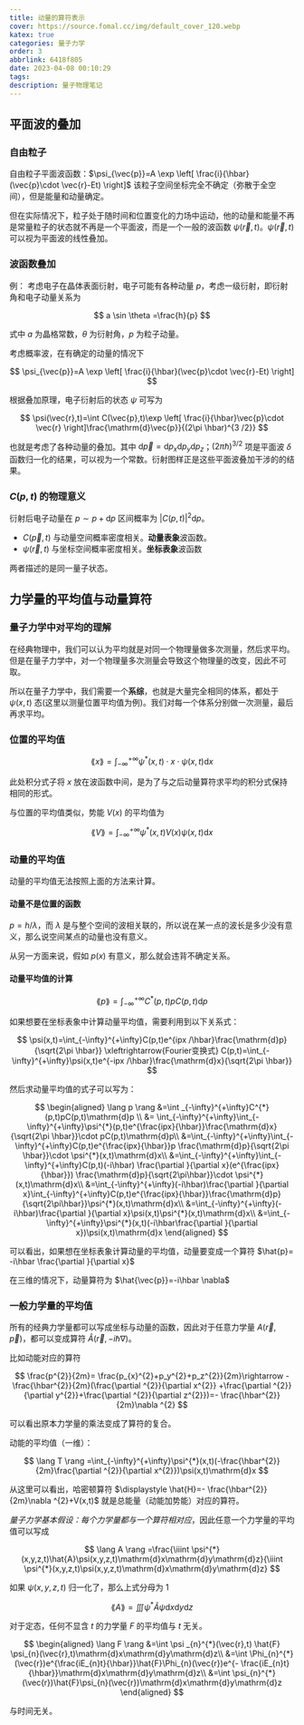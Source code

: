 ```yaml
---
title: 动量的算符表示
cover: https://source.fomal.cc/img/default_cover_120.webp
katex: true
categories: 量子力学
order: 3
abbrlink: 6418f805
date: 2023-04-08 00:10:29
tags:
description: 量子物理笔记
---
```

## 平面波的叠加

### 自由粒子

自由粒子平面波函数：$\psi_{\vec{p}}=A \exp \left[ \frac{i}{\hbar}(\vec{p}\cdot \vec{r}-Et) \right]$
该粒子空间坐标完全不确定（弥散于全空间），但是能量和动量确定。

但在实际情况下，粒子处于随时间和位置变化的力场中运动，他的动量和能量不再是常量粒子的状态就不再是一个平面波，而是一个一般的波函数 $\psi(\vec{r},t)$。$\psi(\vec{r},t)$ 可以视为平面波的线性叠加。

### 波函数叠加

例：
考虑电子在晶体表面衍射，电子可能有各种动量 $p$，考虑一级衍射，即衍射角和电子动量关系为

$$
a \sin \theta =\frac{h}{p}
$$

式中 $a$ 为晶格常数，$\theta$ 为衍射角，$p$ 为粒子动量。

<!-- 以上方程从传统波动的方面说明了衍射图样的形状。 -->

考虑概率波，在有确定的动量的情况下

$$
\psi_{\vec{p}}=A \exp \left[ \frac{i}{\hbar}(\vec{p}\cdot \vec{r}-Et) \right]
$$

根据叠加原理，电子衍射后的状态 $\psi$ 可写为

$$
\psi(\vec{r},t)=\int C(\vec{p},t)\exp \left[ \frac{i}{\hbar}\vec{p}\cdot \vec{r} \right]\frac{\mathrm{d}\vec{p}}{(2\pi \hbar)^{3 /2}}
$$

也就是考虑了各种动量的叠加。其中 $\mathrm{d}\vec{p}=\mathrm{d}p_{x} \mathrm{d}p_y \mathrm{d}p_z$；$(2\pi \hbar)^{3 /2}$ 项是平面波 $\delta$ 函数归一化的结果，可以视为一个常数。衍射图样正是这些平面波叠加干涉的的结果。

### $C(p,t)$ 的物理意义

衍射后电子动量在 $p \sim p+\mathrm{d}p$ 区间概率为 $\left\vert C(p,t) \right\vert^{2} \mathrm{d}p$。

* $C(\vec{p},t)$ 与动量空间概率密度相关。**动量表象**波函数。
* $\psi(\vec{r},t)$ 与坐标空间概率密度相关。**坐标表象**波函数

两者描述的是同一量子状态。

## 力学量的平均值与动量算符

### 量子力学中对平均的理解

在经典物理中，我们可以认为平均就是对同一个物理量做多次测量，然后求平均。但是在量子力学中，对一个物理量多次测量会导致这个物理量的改变，因此不可取。

所以在量子力学中，我们需要一个**系综**，也就是大量完全相同的体系，都处于 $\psi(x,t)$ 态(这里以测量位置平均值为例)。我们对每一个体系分别做一次测量，最后再求平均。

### 位置的平均值

$$
\lang x \rang= \int _{-\infty}^{+\infty}\psi^{*}(x,t)\cdot x\cdot \psi(x,t)\mathrm{d}x
$$

此处积分式子将 $x$ 放在波函数中间，是为了与之后动量算符求平均的积分式保持相同的形式。

与位置的平均值类似，势能 $V(x)$ 的平均值为

$$
\lang V \rang =\int _{-\infty}^{+\infty}\psi^{*}(x,t)V(x)\psi(x,t)\mathrm{d}x
$$

### 动量的平均值

动量的平均值无法按照上面的方法来计算。

#### 动量不是位置的函数

$p=h /\lambda$，而 $\lambda$ 是与整个空间的波相关联的，所以说在某一点的波长是多少没有意义，那么说空间某点的动量也没有意义。

从另一方面来说，假如 $p(x)$ 有意义，那么就会违背不确定关系。

#### 动量平均值的计算

$$
\lang p \rang =\int_{-\infty}^{+\infty}C^{*}(p,t)pC(p,t)\mathrm{d}p
$$

如果想要在坐标表象中计算动量平均值，需要利用到以下关系式：

$$
\psi(x,t)=\int_{-\infty}^{+\infty}C(p,t)e^{ipx /\hbar}\frac{\mathrm{d}p}{\sqrt{2\pi \hbar}} \xleftrightarrow{Fourier变换式} C(p,t)=\int_{-\infty}^{+\infty}\psi(x,t)e^{-ipx /\hbar}\frac{\mathrm{d}x}{\sqrt{2\pi \hbar}}
$$

然后求动量平均值的式子可以写为：

$$
\begin{aligned}
\lang p \rang &=\int _{-\infty}^{+\infty}C^{*}(p,t)pC(p,t)\mathrm{d}p \\
&= \int_{-\infty}^{+\infty}\int_{-\infty}^{+\infty}\psi^{*}(p,t)e^{\frac{ipx}{\hbar}}\frac{\mathrm{d}x}{\sqrt{2\pi \hbar}}\cdot pC(p,t)\mathrm{d}p\\
&=\int_{-\infty}^{+\infty}\int_{-\infty}^{+\infty}C(p,t)e^{\frac{ipx}{\hbar}}p \frac{\mathrm{d}p}{\sqrt{2\pi \hbar}}\cdot \psi^{*}(x,t)\mathrm{d}x\\
&=\int_{-\infty}^{+\infty}\int_{-\infty}^{+\infty}C(p,t)(-i\hbar) \frac{\partial }{\partial x}(e^{\frac{ipx}{\hbar}}) \frac{\mathrm{d}p}{\sqrt{2\pi\hbar}}\cdot \psi^{*}(x,t)\mathrm{d}x\\
&=\int_{-\infty}^{+\infty}(-i\hbar)\frac{\partial }{\partial x}\int_{-\infty}^{+\infty}C(p,t)e^{\frac{ipx}{\hbar}}\frac{\mathrm{d}p}{\sqrt{2\pi\hbar}}\psi^{*}(x,t)\mathrm{d}x\\
&=\int_{-\infty}^{+\infty}(-i\hbar)\frac{\partial }{\partial x}\psi(x,t)\psi^{*}(x,t)\mathrm{d}x\\
&=\int_{-\infty}^{+\infty}\psi^{*}(x,t)(-i\hbar\frac{\partial }{\partial x})\psi(x,t)\mathrm{d}x
\end{aligned}
$$

可以看出，如果想在坐标表象计算动量的平均值，动量要变成一个算符 $\hat{p}= -i\hbar \frac{\partial }{\partial x}$

在三维的情况下，动量算符为 $\hat{\vec{p}}=-i\hbar \nabla$

### 一般力学量的平均值

所有的经典力学量都可以写成坐标与动量的函数，因此对于任意力学量 $A(\vec{r},\vec{p})$，都可以变成算符 $\hat{A}(\vec{r},-i\hbar \nabla )$。

比如动能对应的算符

$$
\frac{p^{2}}{2m}= \frac{p_{x}^{2}+p_y^{2}+p_z^{2}}{2m}\rightarrow -\frac{\hbar^{2}}{2m}(\frac{\partial ^{2}}{\partial x^{2}} +\frac{\partial ^{2}}{\partial y^{2}}+\frac{\partial ^{2}}{\partial z^{2}})=- \frac{\hbar^{2}}{2m}\nabla ^{2}
$$

可以看出原本力学量的乘法变成了算符的复合。

动能的平均值（一维）：

$$
\lang T \rang =\int_{-\infty}^{+\infty}\psi^{*}(x,t)(-\frac{\hbar^{2}}{2m}\frac{\partial ^{2}}{\partial x^{2}})\psi(x,t)\mathrm{d}x
$$

从这里可以看出，哈密顿算符 $\displaystyle \hat{H}=- \frac{\hbar^{2}}{2m}\nabla ^{2}+V(x,t)$ 就是总能量（动能加势能）对应的算符。

*量子力学基本假设：每个力学量都与一个算符相对应*，因此任意一个力学量的平均值可以写成

$$
\lang A \rang =\frac{\iiint \psi^{*}(x,y,z,t)\hat{A}\psi(x,y,z,t)\mathrm{d}x\mathrm{d}y\mathrm{d}z}{\iiint \psi^{*}(x,y,z,t)\psi(x,y,z,t)\mathrm{d}x\mathrm{d}y\mathrm{d}z}
$$

如果 $\psi(x,y,z,t)$ 归一化了，那么上式分母为 $1$

$$
\lang A \rang =\iiint \psi^{*}\hat{A}\psi \mathrm{d}x\mathrm{d}y\mathrm{d}z
$$

对于定态，任何不显含 $t$ 的力学量 $F$ 的平均值与 $t$ 无关。

$$
\begin{aligned}
 \lang F \rang &=\int \psi _{n}^{*}(\vec{r},t) \hat{F} \psi_{n}(\vec{r},t)\mathrm{d}x\mathrm{d}y\mathrm{d}z\\
 &=\int \Phi_{n}^{*}(\vec{r})e^{\frac{iE_{n}t}{\hbar}}\hat{F}\Phi_{n}(\vec{r})e^{- \frac{iE_{n}t}{\hbar}}\mathrm{d}x\mathrm{d}y\mathrm{d}z\\
 &=\int \psi_{n}^{*}(\vec{r})\hat{F}\psi_{n}(\vec{r})\mathrm{d}x\mathrm{d}y\mathrm{d}z
\end{aligned}
$$

与时间无关。

